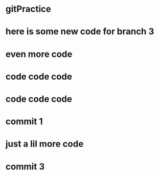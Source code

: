 # gitPractice
# here is some new code for branch 3

# even more code
# code code code
# code code code
# commit 1

# just a lil more code
# commit 3
